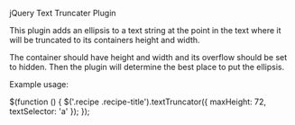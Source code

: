 jQuery Text Truncater Plugin


This plugin adds an ellipsis to a text string at the point in the text where it will be truncated to its containers height and width.

The container should have height and width and its overflow should be set to hidden.  Then the plugin will determine the best place to put the ellipsis.

Example usage:

$(function () {
    $('.recipe .recipe-title').textTruncator({
        maxHeight: 72,
        textSelector: 'a'
    });
});
